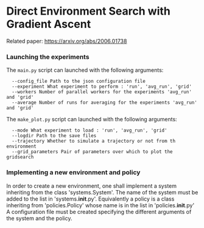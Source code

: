 # Direct Environment Search with Gradient Ascent #

Related paper: https://arxiv.org/abs/2006.01738


### Launching the experiments

The `main.py` script can launched with the following arguments:
```
  --config_file Path to the json configuration file
  --experiment What experiment to perform : 'run', 'avg_run', 'grid'
  --workers Number of parallel workers for the experiments 'avg_run' and 'grid'
  --average Number of runs for averaging for the experiments 'avg_run' and 'grid'
```

The `make_plot.py` script can launched with the following arguments:
```
  --mode What experiment to load : 'run', 'avg_run', 'grid'
  --logdir Path to the save files
  --trajectory Whether to simulate a trajectory or not from th environment
  --grid_parameters Pair of parameters over which to plot the gridsearch
```

### Implementing a new environment and policy 

In order to create a new environment, one shall implement a system inheriting from the class 'systems.System'.
The name of the system must be added to the list in 'systems.__init__.py'. 
Equivalently a policy is a class inheriting from 'policies.Policy' whose name is in the list in 'policies.__init__.py'
A configuration file must be created specifying the different arguments of the system and the policy.
